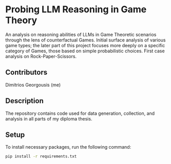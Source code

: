 # Probing LLM Reasoning in Game Theory
An analysis on reasoning abilities of LLMs in Game Theoretic scenarios through the lens of counterfactual Games. Initial surface analysis of various game types; the later part of this project focuses more deeply on a specific category of Games, those based on simple probabilistic choices. First case analysis on Rock-Paper-Scissors.

## Contributors
Dimitrios Georgousis (me)

## Description
The repository contains code used for data generation, collection, and analysis in all parts of my diploma thesis.

## Setup

To install necessary packages, run the following command:

```sh
pip install -r requirements.txt
```